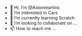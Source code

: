 - 👋 Hi, I’m @Astonmartins
- 👀 I’m interested in Cars
- 🌱 I’m currently learning Scratch
- 💞️ I’m looking to collaborate on ...
- 📫 How to reach me ...

<!---
Astonmartins/Astonmartins is a ✨ special ✨ repository because its `README.md` (this file) appears on your GitHub profile.
You can click the Preview link to take a look at your changes.
--->
